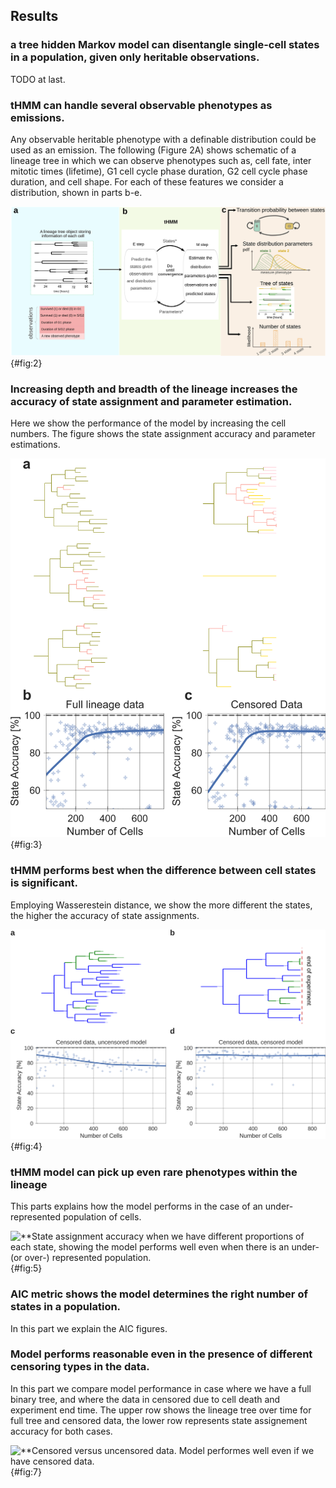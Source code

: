 ## Results

### a tree hidden Markov model can disentangle single-cell states in a population, given only heritable observations.
TODO at last.

### tHMM can handle several observable phenotypes as emissions.
Any observable heritable phenotype with a definable distribution could be used as an emission. The following (Figure 2A) shows schematic of a lineage tree in which we can observe phenotypes such as, cell fate, inter mitotic times (lifetime), G1 cell cycle phase duration, G2 cell cycle phase duration, and cell shape. For each of these features we consider a distribution, shown in parts b-e.

![**This figure shows the flexibility of the model and that we can use any tracktable phenotype.](./output/figure2.svg){#fig:2}


### Increasing depth and breadth of the lineage increases the accuracy of state assignment and parameter estimation.
Here we show the performance of the model by increasing the cell numbers. The figure shows the state assignment accuracy and parameter estimations.

![**A figure to show how many cells we would need to obtain a reasonable performance.](./output/figure3.svg){#fig:3}


### tHMM performs best when the difference between cell states is significant.
Employing Wasserestein distance, we show the more different the states, the higher the accuracy of state assignments.

![**Wasserestein distance shows in a 2-state population, the accuracy increases if the states are farther to each oteher.](./output/figure4.svg){#fig:4}


### tHMM model can pick up even rare phenotypes within the lineage
This parts explains how the model performs in the case of an under-represented population of cells.

![**State assignment accuracy when we have different proportions of each state, showing the model performs well even when there is an under- (or over-) represented population.](./output/figure5.svg){#fig:5}

### AIC metric shows the model determines the right number of states in a population.
In this part we explain the AIC figures.

### Model performs reasonable even in the presence of different censoring types in the data.
In this part we compare model performance in case where we have a full binary tree, and where the data in censored due to cell death and experiment end time. The upper row shows the lineage tree over time for full tree and censored data, the lower row represents state assignement accuracy for both cases.

![**Censored versus uncensored data. Model performes well even if we have censored data.](./output/figure7.svg){#fig:7}
